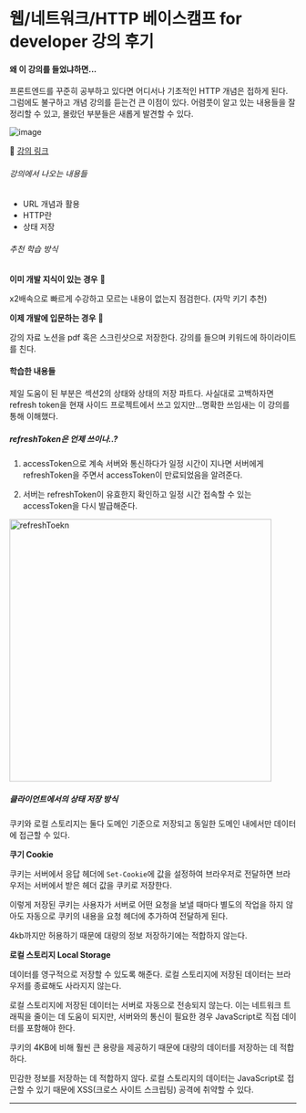 # 웹/네트워크/HTTP 베이스캠프 for developer 강의 후기

#### 왜 이 강의를 들었냐하면...

프론트엔드를 꾸준히 공부하고 있다면 어디서나 기초적인 HTTP 개념은 접하게 된다. 그럼에도 불구하고 개념 강의를 듣는건 큰 이점이 있다. 어렴풋이 알고 있는 내용들을 잘 정리할 수 있고, 몰랐던 부분들은 새롭게 발견할 수 있다.

![image](https://github.com/CosmicLatte009/CosmicLatte009/assets/87015026/bcabbff1-f22d-428a-a38a-c471834b4b29)

🔗 [강의 링크](https://www.inflearn.com/course/%EC%9B%B9-%EB%84%A4%ED%8A%B8%EC%9B%8C%ED%81%AC-http-%EC%A0%9C%EC%BD%94%EB%B2%A0#)

###### 강의에서 나오는 내용들

- URL 개념과 활용
- HTTP란
- 상태 저장

###### 추천 학습 방식

**이미 개발 지식이 있는 경우** 🐇

x2배속으로 빠르게 수강하고 모르는 내용이 없는지 점검한다. (자막 키기 추천)

**이제 개발에 입문하는 경우** 🐢

강의 자료 노션을 pdf 혹은 스크린샷으로 저장한다. 강의를 들으며 키워드에 하이라이트를 친다.

#### 학습한 내용들

제일 도움이 된 부분은 섹션2의 상태와 상태의 저장 파트다.
사실대로 고백하자면 refresh token을 현재 사이드 프로젝트에서 쓰고 있지만...명확한 쓰임새는 이 강의를 통해 이해했다.

##### refreshToken은 언제 쓰이나..?

1. accessToken으로 계속 서버와 통신하다가 일정 시간이 지나면 서버에게 refreshToken을 주면서 accessToken이 만료되었음을 알려준다.

2. 서버는 refreshToken이 유효한지 확인하고 일정 시간 접속할 수 있는 accessToken을 다시 발급해준다.

<img src="https://github.com/CosmicLatte009/blog/assets/87015026/b0004de5-367f-45cc-99d4-dc436baabda2" width="460" alt="refreshToekn">

##### 클라이언트에서의 상태 저장 방식

쿠키와 로컬 스토리지는 둘다 도메인 기준으로 저장되고 동일한 도메인 내에서만 데이터에 접근할 수 있다.

**쿠기 Cookie**

쿠키는 서버에서 응답 헤더에 `Set-Cookie`에 값을 설정하여 브라우저로 전달하면 브라우저는 서버에서 받은 헤더 값을 쿠키로 저장한다.

이렇게 저장된 쿠키는 사용자가 서버로 어떤 요청을 보낼 때마다 별도의 작업을 하지 않아도 자동으로 쿠키의 내용을 요청 헤더에 추가하여 전달하게 된다.

4kb까지만 허용하기 때문에 대량의 정보 저장하기에는 적합하지 않는다.

**로컬 스토리지 Local Storage**

데이터를 영구적으로 저장할 수 있도록 해준다. 로컬 스토리지에 저장된 데이터는 브라우저를 종료해도 사라지지 않는다.

로컬 스토리지에 저장된 데이터는 서버로 자동으로 전송되지 않는다. 이는 네트워크 트래픽을 줄이는 데 도움이 되지만, 서버와의 통신이 필요한 경우 JavaScript로 직접 데이터를 포함해야 한다.

쿠키의 4KB에 비해 훨씬 큰 용량을 제공하기 때문에 대량의 데이터를 저장하는 데 적합하다.

민감한 정보를 저장하는 데 적합하지 않다. 로컬 스토리지의 데이터는 JavaScript로 접근할 수 있기 때문에 XSS(크로스 사이트 스크립팅) 공격에 취약할 수 있다.

---
